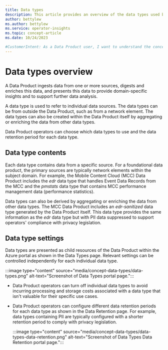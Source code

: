```yaml
---
title: Data types 
description: This article provides an overview of the data types used by Azure Operator Insights Data Products
author: bettylew
ms.author: bettylew
ms.service: operator-insights
ms.topic: concept-article
ms.date: 10/24/2023

#CustomerIntent: As a Data Product user, I want to understand the concept of Data Types so that I can use Data Product(s) effectively.
---
```


# Data types overview

A Data Product ingests data from one or more sources, digests and enriches this data, and presents this data to provide domain-specific insights and to support further data analysis.

A data type is used to refer to individual data sources.  The data types can be from outside the Data Product, such as from a network element. The data types can also be created within the Data Product itself by aggregating or enriching the data from other data types.

Data Product operators can choose which data types to use and the data retention period for each data type.

## Data type contents

Each data type contains data from a specific source. For a foundational data product, the primary sources are typically network elements within the subject domain. For example, the Mobile Content Cloud (MCC) Data Product includes the *edr* data type that handles Event Data Records from the MCC and the *pmstats* data type that contains MCC performance management data (performance statistics).

Data types can also be derived by aggregating or enriching the data from other data types. The MCC Data Product includes an *edr-sanitized* data type generated by the Data Product itself. This data type provides the same information as the *edr* data type but with PII data suppressed to support operators' compliance with privacy legislation.

## Data type settings

Data types are presented as child resources of the Data Product within the Azure portal as shown in the Data Types page. Relevant settings can be controlled independently for each individual data type.

:::image type="content" source="media/concept-data-types/data-types.png" alt-text="Screenshot of Data Types portal page.":::

- Data Product operators can turn off individual data types to avoid incurring processing and storage costs associated with a data type that isn't valuable for their specific use cases.
- Data Product operators can configure different data retention periods for each data type as shown in the Data Retention page. For example, data types containing PII are typically configured with a shorter retention period to comply with privacy legislation.

  :::image type="content" source="media/concept-data-types/data-types-data-retention.png" alt-text="Screenshot of Data Types Data Retention portal page.":::

